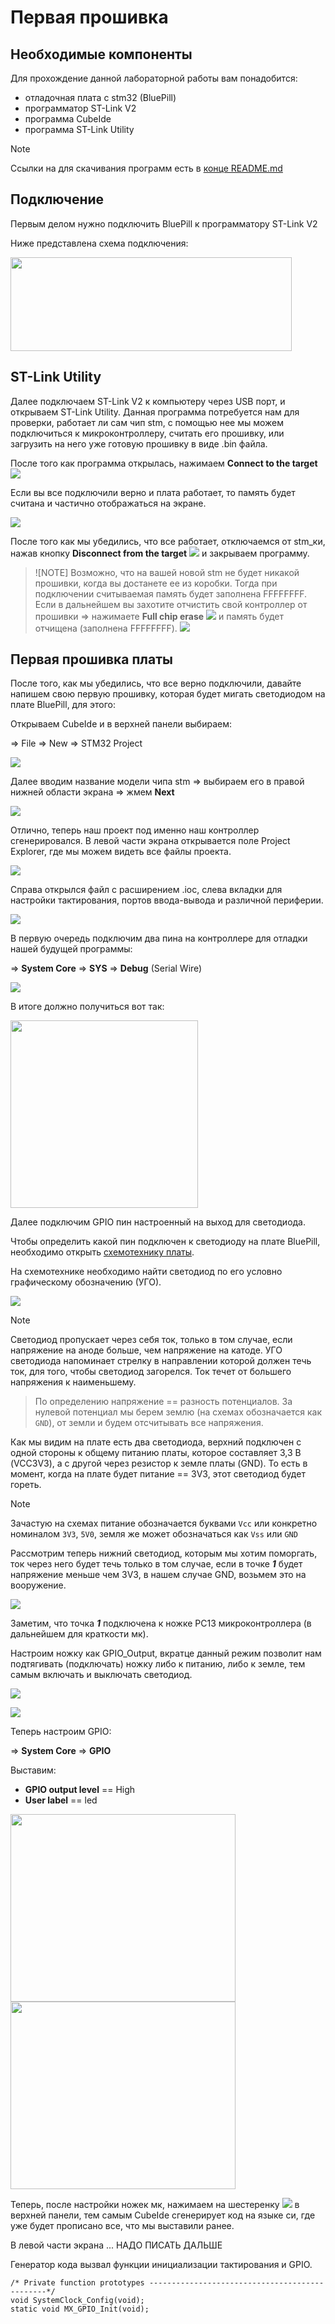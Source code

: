 # Первая прошивка

## Необходимые компоненты ##
Для прохождение данной лабораторной работы вам понадобится:
- отладочная плата с stm32 (BluePill)
- программатор ST-Link V2
- программа CubeIde
- программа ST-Link Utility

> [!NOTE] 
> Ссылки на для скачивания программ есть в [конце README.md](https://github.com/Rocket-B/STM32_labs/tree/main)

## Подключение ##

Первым делом нужно подключить BluePill к программатору ST-Link V2

Ниже представлена схема подключения:

<img src="./images/connect.png" width="450" height="150">

## ST-Link Utility ##

Далее подключаем ST-Link V2 к компьютеру через USB порт, и открываем ST-Link Utility. Данная программа потребуется нам для проверки, работает ли сам чип stm, с помощью нее мы можем подключиться к микроконтроллеру, считать его прошивку, или загрузить на него уже готовую прошивку в виде .bin файла.

После того как программа открылась, нажимаем **Connect to the target** ![](./images/connect_to_the_target.png)

Если вы все подключили верно и плата работает, то память будет считана и частично отображаться на экране.

![](./images/read_memory.png)

После того как мы убедились, что все работает, отключаемся от stm_ки, нажав кнопку **Disconnect from the target**  ![](./images/disconnect.png) и закрываем программу.

> ![NOTE]
> Возможно, что на вашей новой stm не будет никакой прошивки, когда вы достанете ее из коробки. Тогда при подключении считываемая память будет заполнена FFFFFFFF. Если в дальнейшем вы захотите отчистить свой контроллер от прошивки ⇒ нажимаете **Full chip erase** ![](./images/full_chip_erase.png) и память будет отчищена (заполнена FFFFFFFF).
 ![](./images/chip_erase.png)

## Первая прошивка платы ##

После того, как мы убедились, что все верно подключили, давайте напишем свою первую прошивку, которая будет мигать светодиодом на плате BluePill, для этого:

Открываем CubeIde и в верхней панели выбираем: 

⇒ File ⇒ New ⇒ STM32 Project

![](./images/STM32_project.png)

Далее вводим название модели чипа stm ⇒ выбираем его в правой нижней области экрана ⇒ жмем **Next**

![](./images/f103C8t6.png)

Отлично, теперь наш проект под именно наш контроллер сгенерировался. В левой части экрана открывается поле Project Explorer, где мы можем видеть все файлы проекта. 

![](./images/Project_explorer.png)

Справа открылся файл с расширением .ioc, слева вкладки для настройки тактирования, портов ввода-вывода и различной периферии.

![](./images/ioc.png)

В первую очередь подключим два пина на контроллере для отладки нашей будущей программы:

⇒ **System Core** ⇒ **SYS** ⇒ **Debug** (Serial Wire)

![](./images/Serial_wire.png)

В итоге должно получиться вот так:

<img src="./images/SWD.png" width="300" height="300">

Далее подключим GPIO пин настроенный на выход для светодиода.

Чтобы определить какой пин подключен к светодиоду на плате BluePill, необходимо открыть [схемотехнику платы](https://github.com/Rocket-B/STM32_labs/blob/main/doc/Blue_Pill.pdf). 

На схемотехнике необходимо найти светодиод по его условно графическому обозначению (УГО). 

![](./images/led_diod.png)

> [!NOTE]
> Светодиод пропускает через себя ток, только в том случае, если напряжение на аноде больше, чем напряжение на катоде. УГО светодиода напоминает стрелку в направлении которой должен течь ток, для того, чтобы светодиод загорелся. Ток течет от большего напряжения к наименьшему.

> По определению напряжение == разность потенциалов. За нулевой потенциал мы берем землю (на схемах обозначается как ```GND```), от земли и будем отсчитывать все напряжения.

Как мы видим на плате есть два светодиода, верхний подключен с одной стороны к общему питанию платы, которое составляет 3,3 В (VCC3V3), а с другой через резистор к земле платы (GND). То есть в момент, когда на плате будет питание == 3V3, этот светодиод будет гореть.

> [!NOTE]
> Зачастую на схемах питание обозначается буквами ```Vсс``` или конкретно номиналом ```3V3```, ```5V0```, земля же может обозначаться как ```Vss``` или ```GND``` 


Рассмотрим теперь нижний светодиод, которым мы хотим поморгать, ток через него будет течь только в том случае, если в точке ***1*** будет напряжение меньше чем 3V3, в нашем случае GND, возьмем это на вооружение.

![](./images/leds.png)

Заметим, что точка ***1*** подключена к ножке PC13 микроконтроллера (в дальнейшем для краткости мк).

Настроим ножку как GPIO_Output, вкратце данный режим позволит нам подтягивать (подключать) ножку либо к питанию, либо к земле, тем самым включать и выключать светодиод.

![](./images/GPIO_output.png)

![](./images/GPIO_input.png)

Теперь настроим GPIO:

⇒ **System Core** ⇒ **GPIO**

Выставим:
- **GPIO output level** == High
- **User label** == led

<img src="./images/led_config_1.png" width="360" height="300">

<br>

<img src="./images/led_config_2.png" width="360" height="300">

<br>

Теперь, после настройки ножек мк, нажимаем на шестеренку ![](./images/gear.png) в верхней панели, тем самым CubeIde сгенерирует код на языке си, где уже будет прописано все, что мы выставили ранее.

В левой части экрана ... НАДО ПИСАТЬ ДАЛЬШЕ

Генератор кода вызвал функции инициализации тактирования и GPIO. 

```
/* Private function prototypes -----------------------------------------------*/
void SystemClock_Config(void);
static void MX_GPIO_Init(void);
```
